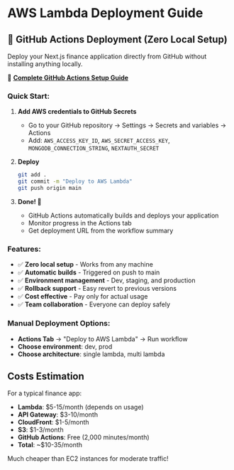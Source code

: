 # AWS Lambda Deployment Guide

## 🚀 GitHub Actions Deployment (Zero Local Setup)

Deploy your Next.js finance application directly from GitHub without installing anything locally.

📖 **[Complete GitHub Actions Setup Guide](GITHUB_ACTIONS_SETUP.md)**

### Quick Start:
1. **Add AWS credentials to GitHub Secrets**
   - Go to your GitHub repository → Settings → Secrets and variables → Actions
   - Add: `AWS_ACCESS_KEY_ID`, `AWS_SECRET_ACCESS_KEY`, `MONGODB_CONNECTION_STRING`, `NEXTAUTH_SECRET`

2. **Deploy**
   ```bash
   git add .
   git commit -m "Deploy to AWS Lambda"
   git push origin main
   ```

3. **Done! 🎉**
   - GitHub Actions automatically builds and deploys your application
   - Monitor progress in the Actions tab
   - Get deployment URL from the workflow summary

### Features:
- ✅ **Zero local setup** - Works from any machine
- ✅ **Automatic builds** - Triggered on push to main
- ✅ **Environment management** - Dev, staging, and production
- ✅ **Rollback support** - Easy revert to previous versions
- ✅ **Cost effective** - Pay only for actual usage
- ✅ **Team collaboration** - Everyone can deploy safely

### Manual Deployment Options:
- **Actions Tab** → "Deploy to AWS Lambda" → Run workflow
- **Choose environment**: dev, prod
- **Choose architecture**: single lambda, multi lambda

## Costs Estimation

For a typical finance app:
- **Lambda**: $5-15/month (depends on usage)
- **API Gateway**: $3-10/month
- **CloudFront**: $1-5/month
- **S3**: $1-3/month
- **GitHub Actions**: Free (2,000 minutes/month)
- **Total**: ~$10-35/month

Much cheaper than EC2 instances for moderate traffic!
